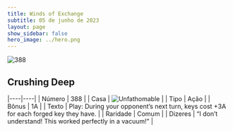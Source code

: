 ```yaml
---
title: Winds of Exchange
subtitle: 05 de junho de 2023
layout: page
show_sidebar: false
hero_image: ../hero.png
---
```


![388](https://mastervault-storage-prod.s3.amazonaws.com/media/card_front/en/600_388_1df98a718761_en.png)


## Crushing Deep

|----|----|
| Número | 388 |
| Casa | ![Unfathomable](https://archonarcana.com/images/thumb/1/10/Unfathomable.png/22px-Unfathomable.png "Abissais") |
| Tipo | Ação |
| Bônus | 1A |
| Texto | Play: During your opponent’s next turn, keys cost +3A for each forged key they have.  |
| Raridade | Comum |
| Dizeres | “I don’t understand! This worked perfectly in a vacuum!” |
